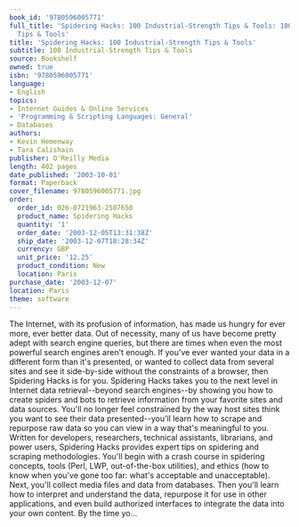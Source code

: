 ```yaml
---
book_id: '9780596005771'
full_title: 'Spidering Hacks: 100 Industrial-Strength Tips & Tools: 100 Industrial-Strength
  Tips & Tools'
title: 'Spidering Hacks: 100 Industrial-Strength Tips & Tools'
subtitle: 100 Industrial-Strength Tips & Tools
source: Bookshelf
owned: true
isbn: '9780596005771'
language:
- English
topics:
- Internet Guides & Online Services
- 'Programming & Scripting Languages: General'
- Databases
authors:
- Kevin Hemenway
- Tara Calishain
publisher: O'Reilly Media
length: 402 pages
date_published: '2003-10-01'
format: Paperback
cover_filename: 9780596005771.jpg
order:
  order_id: 026-0721963-2507650
  product_name: Spidering Hacks
  quantity: '1'
  order_date: '2003-12-05T13:31:38Z'
  ship_date: '2003-12-07T18:28:34Z'
  currency: GBP
  unit_price: '12.25'
  product_condition: New
  location: Paris
purchase_date: '2003-12-07'
location: Paris
theme: software
---
```

The Internet, with its profusion of information, has made us hungry for ever more, ever better data. Out of necessity, many of us have become pretty adept with search engine queries, but there are times when even the most powerful search engines aren't enough. If you've ever wanted your data in a different form than it's presented, or wanted to collect data from several sites and see it side-by-side without the constraints of a browser, then Spidering Hacks is for you.
Spidering Hacks takes you to the next level in Internet data retrieval--beyond search engines--by showing you how to create spiders and bots to retrieve information from your favorite sites and data sources. You'll no longer feel constrained by the way host sites think you want to see their data presented--you'll learn how to scrape and repurpose raw data so you can view in a way that's meaningful to you.
Written for developers, researchers, technical assistants, librarians, and power users, Spidering Hacks provides expert tips on spidering and scraping methodologies. You'll begin with a crash course in spidering concepts, tools (Perl, LWP, out-of-the-box utilities), and ethics (how to know when you've gone too far: what's acceptable and unacceptable). Next, you'll collect media files and data from databases. Then you'll learn how to interpret and understand the data, repurpose it for use in other applications, and even build authorized interfaces to integrate the data into your own content. By the time yo...
